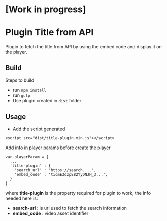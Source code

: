# [Work in progress]

# Plugin Title from API
Plugin to fetch the title from API by using the embed code and display it on the player.

## Build
Steps to build

- run `npm install`
- run `gulp`
- Use plugin created in `dist` folder

## Usage
* Add the script generated
```{html}
<script src="dist/title-plugin.min.js"></script>
```

Add info in player params before create the player

```{javascript}
var playerParam = {
  ...
  'title-plugin' : {
    'search_url' : 'https://search....',
    'embed_code' : 'ticmE3dzpE82YyDNJH_3...',
  }
}
```

where **title-plugin** is the property required for plugin to work, the info needed here is:

- **search-url** : is url used to fetch the search information
- **embed_code** : video asset identifier


